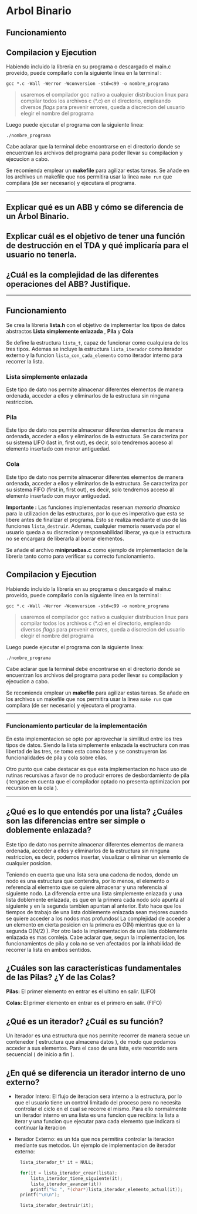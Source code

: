 # Arbol Binario

## Funcionamiento

## Compilacion y Ejecution

  Habiendo incluido la libreria en su programa o descargado el main.c proveido, puede compilarlo con la siguiente linea en la terminal :

  ` gcc *.c -Wall -Werror -Wconversion -std=c99 -o nombre_programa `
  > usaremos el compilador gcc nativo a cualquier distribucion linux para compilar todos los archivos c (\*.c)
    en el directorio, empleando diversos *flags* para prevenir errores,
    queda a discrecion del usuario elegir el nombre del programa

  Luego puede ejecutar el programa con la siguiente linea:

  `./nombre_programa`

  Cabe aclarar que la terminal debe encontrarse en el directorio donde se encuentran los archivos del programa para poder llevar su compilacion y ejecucion a cabo.

  Se recomienda  emplear un **makefile** para agilizar estas tareas.
  Se añade en los archivos un makefile que nos permitira usar la linea `make run` que compilara (de ser necesario) y ejecutara el programa.

---

## Explicar qué es un ABB y cómo se diferencia de un Árbol Binario.

## Explicar cuál es el objetivo de tener una función de destrucción en el TDA y qué implicaría para el usuario no tenerla.

## ¿Cuál es la complejidad de las diferentes operaciones del ABB? Justifique.

---

## Funcionamiento

  Se crea la libreria **lista.h** con el objetivo de implementar los tipos de datos abstractos **Lista simplemente enlazada** , **Pila** y **Cola**
  
  Se define la estructura `lista_t`, capaz de funcionar como cualquiera de los tres tipos. Ademas se incluye la estructura `lista_iterador` como iterador externo y la funcion  `lista_con_cada_elemento` como iterador interno para recorrer la lista.
  
  ### Lista simplemente enlazada
  
  Este tipo de dato nos permite almacenar diferentes elementos de manera ordenada, acceder a ellos y eliminarlos de la estructura sin ninguna restriccion.
  
  ### Pila
  
  Este tipo de dato nos permite almacenar diferentes elementos de manera ordenada, acceder a ellos y eliminarlos de la estructura.
  Se caracteriza por su sistema LIFO (last in, first out), es decir, solo tendremos acceso al elemento insertado con menor antiguedad.
  
  ### Cola
  Este tipo de dato nos permite almacenar diferentes elementos de manera ordenada, acceder a ellos y eliminarlos de la estructura.
  Se caracteriza por su sistema FIFO (first in, first out), es decir, solo tendremos acceso al elemento insertado con mayor antiguedad.

  **Importante :** Las funciones implementadas reservan *memoria dinamica* para la utilizacion de las estructuras, por lo que es imperativo que esta se libere antes de finalizar el programa.
  Esto se realiza mediante el uso de las funciones `lista_destruir`. Ademas, cualquier memoria reservada por el usuario queda a su discrecion y responsabilidad liberar, ya que la estructura no se encargara de liberarla al borrar elementos.

  Se añade el archivo **minipruebas.c** como ejemplo de implementacion de la libreria tanto como para verificar su correcto funcionamiento.

## Compilacion y Ejecution

  Habiendo incluido la libreria en su programa o descargado el main.c proveido, puede compilarlo con la siguiente linea en la terminal :

  ` gcc *.c -Wall -Werror -Wconversion -std=c99 -o nombre_programa `
  > usaremos el compilador gcc nativo a cualquier distribucion linux para compilar todos los archivos c (\*.c)
    en el directorio, empleando diversos *flags* para prevenir errores,
    queda a discrecion del usuario elegir el nombre del programa

  Luego puede ejecutar el programa con la siguiente linea:

  `./nombre_programa`

  Cabe aclarar que la terminal debe encontrarse en el directorio donde se encuentran los archivos del programa para poder llevar su compilacion y ejecucion a cabo.

  Se recomienda  emplear un **makefile** para agilizar estas tareas.
  Se añade en los archivos un makefile que nos permitira usar la linea `make run` que compilara (de ser necesario) y ejecutara el programa.
  
---

### Funcionamiento particular de la implementación

En esta implementacion se opto por aprovechar la similitud entre los tres tipos de datos. Siendo la lista simplemente enlazada la esctructura con mas libertad de las tres, se tomo esta como base y se construyeron las funcionalidades de pila y cola sobre ellas.

Otro punto que cabe destacar es que esta implementacion no hace uso de rutinas recursivas a favor de no producir errores de desbordamiento de pila ( tengase en cuenta que el compilador optado no presenta optimizacion por recursion en la cola ).

---

## ¿Qué es lo que entendés por una lista? ¿Cuáles son las diferencias entre ser simple o doblemente enlazada?

Este tipo de dato nos permite almacenar diferentes elementos de manera ordenada, acceder a ellos y eliminarlos de la estructura sin ninguna restriccion, es decir, podemos insertar, visualizar o eliminar un elemento de cualquier posicion.

Teniendo en cuenta que una lista sera una cadena de nodos, donde un nodo es una estructura que contendra, por lo menos, el elemento o referencia al elemento que se quiere almacenar y una referencia al siguiente nodo.
La diferencia entre una lista simplemente enlazada y una lista doblemente enlazada, es que en la primera cada nodo solo apunta al siguiente y en la segunda tambien apuntan al anterior.
Esto hace que los tiempos de trabajo de una lista doblemente enlazada sean mejores cuando se quiere acceder a los nodos mas profundos( La complejidad de acceder a un elemento en cierta posicion en la primera es O(N) mientras que en la segunda O(N/2) ). Por otro lado la implementacion de una lista doblemente enlazada es mas comleja.
Cabe aclarar que, segun la implementacion, los funcionamientos de pila y cola no se ven afectados por la inhabilidad de recorrer la lista en ambos sentidos.

## ¿Cuáles son las características fundamentales de las Pilas? ¿Y de las Colas?

**Pilas:** El primer elemento en entrar es el ultimo en salir. (LIFO)

**Colas:** El primer elemento en entrar es el primero en salir. (FIFO) 

## ¿Qué es un iterador? ¿Cuál es su función?

Un iterador es una estructura que nos permite recorrer de manera secue un contenedor ( estructura que almacena datos ), de modo que podamos acceder a sus elementos. 
Para el caso de una lista, este recorrido sera secuencial ( de inicio a fin ). 

## ¿En qué se diferencia un iterador interno de uno externo?

- Iterador Intero: El flujo de iteracion sera interno a la estructura, por lo que el usuario tiene un control limitado del proceso pero no necesita controlar el ciclo en el cual se recorre el mismo. Para ello normalmente un iterador interno en una lista es una funcion que recibira: la lista a iterar y una funcion que ejecutar para cada elemento que indicara si continuar la iteracion

- Iterador Externo: es un tda que nos permitira controlar la iteracion mediante sus metodos. 
  Un ejemplo de implementacion de iterador externo:
  ```C
    lista_iterador_t* it = NULL;

    for(it = lista_iterador_crear(lista);
        lista_iterador_tiene_siguiente(it);
        lista_iterador_avanzar(it))
        printf("%c ", *(char*)lista_iterador_elemento_actual(it));
    printf("\n\n");

    lista_iterador_destruir(it);
  ```

